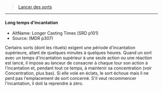 ﻿---
!GenericItem
Name: Long temps d'incantation
AltName: Longer Casting Times (SRD p101)
Source: (MDR p307)
Id: spellcasting_hd.md#long-temps-dincantation
ParentLink: spellcasting_hd.md#lancer-des-sorts
ParentName: Lancer des sorts
NameLevel: 4
Attributes: {}
---
> [Lancer des sorts](hd_spellcasting.md)

---

#### Long temps d'incantation

- AltName: Longer Casting Times (SRD p101)
- Source: (MDR p307)

Certains sorts (dont les rituels) exigent une période d'incantation supérieure, allant de quelques minutes à quelques heures. Quand un sort avec un temps d'incantation supérieur à une seule action ou une réaction est lancé, il impose au lanceur de consacrer à chaque tour son action à l'incantation et, pendant tout ce temps, à maintenir sa concentration (voir Concentration, plus bas). Si elle vole en éclats, le sort échoue mais il ne perd pas l'emplacement de sort concerné. S'il veut recommencer l'incantation, il doit la reprendre à zéro.

